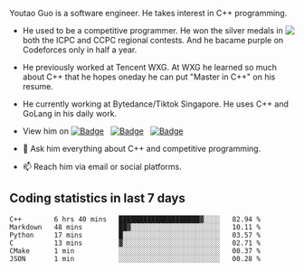 Youtao Guo is a software engineer. He takes interest in C++ programming.
  
<img align=right src="https://github-readme-stats.vercel.app/api/top-langs/?username=coyorkdow&theme=dark&layout=compact" />

- He used to be a competitive programmer. He won the silver medals in both the ICPC and CCPC regional contests. And he bacame purple on Codeforces only in half a year.

- He previously worked at Tencent WXG. At WXG he learned so much about C++ that he hopes oneday he can put "Master in C++" on his resume.

- He currently working at Bytedance/Tiktok Singapore. He uses C++ and GoLang in his daily work.

- View him on [![Badge](https://img.shields.io/badge/Linkedin-0A66C2?style=flat&logo=linkedin&logoColor=white)](https://www.linkedin.com/in/youtaoguo/) &nbsp; [![Badge](https://img.shields.io/badge/StackOverflow-F58025?style=flat&logo=stackoverflow&logoColor=white)](https://stackoverflow.com/users/11139119/youtao-guo) &nbsp; [![Badge](https://cp-logo.vercel.app/codeforces/coyorkdow)](https://codeforces.com/profile/coyorkdow)

- 💬 Ask him everything about C++ and competitive programming.

- 📫 Reach him via email or social platforms.

## Coding statistics in last 7 days

<!--START_SECTION:waka-->

```text
C++        6 hrs 40 mins   ████████████████████▓░░░░   82.94 %
Markdown   48 mins         ██▓░░░░░░░░░░░░░░░░░░░░░░   10.11 %
Python     17 mins         █░░░░░░░░░░░░░░░░░░░░░░░░   03.57 %
C          13 mins         ▓░░░░░░░░░░░░░░░░░░░░░░░░   02.71 %
CMake      1 min           ░░░░░░░░░░░░░░░░░░░░░░░░░   00.37 %
JSON       1 min           ░░░░░░░░░░░░░░░░░░░░░░░░░   00.28 %
```

<!--END_SECTION:waka-->

<!--
**coyorkdow/coyorkdow** is a ✨ _special_ ✨ repository because its `README.md` (this file) appears on your GitHub profile.

Here are some ideas to get you started:

- 🔭 I’m currently working on ...
- 🌱 I’m currently learning ...
- 👯 I’m looking to collaborate on ...
- 🤔 I’m looking for help with ...
- 💬 Ask me about ...
- 📫 How to reach me: ...
- 😄 Pronouns: ...
- ⚡ Fun fact: ...
-->
